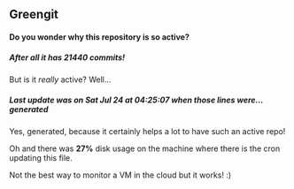 ## Greengit

#### Do you wonder why this repository is so active?

##### After all it has 21440 commits!

But is it *really* active? Well...

##### Last update was on Sat Jul 24 at 04:25:07 when those lines were... generated

Yes, generated, because it certainly helps a lot to have such an active repo!

Oh and there was **27%** disk usage on the machine
where there is the cron updating this file.

Not the best way to monitor a VM in the cloud but it works! :)
